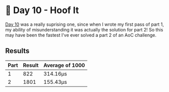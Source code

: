 # 🎄 Day 10 - Hoof It

[Day 10](https://adventofcode.com/2024/day/10) was a really suprising one, since when I wrote my first pass of part 1, my ability of misunderstanding it was actually the solution for part 2! So this may have been the fastest I've ever solved a part 2 of an AoC challenge.

## Results

| Part | Result | Average of 1000 |
| ---- | ------ | --------------- |
| 1    | 822    | 314.16µs        |
| 2    | 1801   | 155.43µs        |
